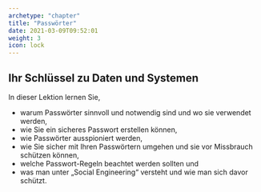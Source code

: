 ```yaml
---
archetype: "chapter"
title: "Passwörter"
date: 2021-03-09T09:52:01
weight: 3
icon: lock
---
```


## Ihr Schlüssel zu Daten und Systemen

In dieser Lektion lernen Sie,

  * warum Passwörter sinnvoll und notwendig sind und wo sie verwendet werden,
  * wie Sie ein sicheres Passwort erstellen können,
  * wie Passwörter ausspioniert werden,
  * wie Sie sicher mit Ihren Passwörtern umgehen und sie vor Missbrauch schützen können,
  * welche Passwort-Regeln beachtet werden sollten und
  * was man unter „Social Engineering“ versteht und wie man sich davor schützt.